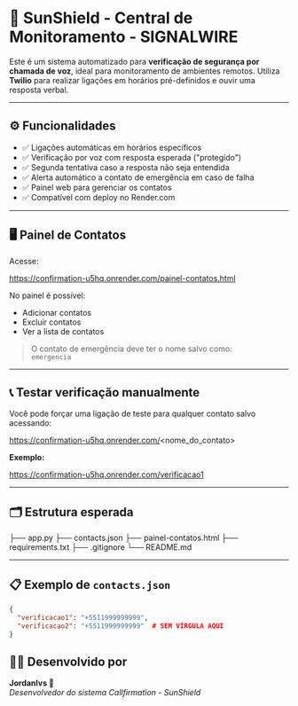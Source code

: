 # 🔐 SunShield - Central de Monitoramento - SIGNALWIRE

Este é um sistema automatizado para **verificação de segurança por chamada de voz**, ideal para monitoramento de ambientes remotos. Utiliza **Twilio** para realizar ligações em horários pré-definidos e ouvir uma resposta verbal.

---

## ⚙️ Funcionalidades

- ✅ Ligações automáticas em horários específicos
- ✅ Verificação por voz com resposta esperada ("protegido")
- ✅ Segunda tentativa caso a resposta não seja entendida
- ✅ Alerta automático a contato de emergência em caso de falha
- ✅ Painel web para gerenciar os contatos
- ✅ Compatível com deploy no Render.com

---

## 🖥️ Painel de Contatos

Acesse:

https://confirmation-u5hq.onrender.com/painel-contatos.html


No painel é possível:
- Adicionar contatos
- Excluir contatos
- Ver a lista de contatos

> O contato de emergência deve ter o nome salvo como:  
> `emergencia`

---

## 📞 Testar verificação manualmente

Você pode forçar uma ligação de teste para qualquer contato salvo acessando:

https://confirmation-u5hq.onrender.com/<nome_do_contato>


**Exemplo:**

https://confirmation-u5hq.onrender.com/verificacao1


---

## 🗂️ Estrutura esperada

├── app.py
├── contacts.json
├── painel-contatos.html
├── requirements.txt
├── .gitignore
└── README.md

---

## 📋 Exemplo de `contacts.json`

```json
{
  "verificacao1": "+5511999999999",
  "verificacao2": "+5511999999999"  # SEM VÍRGULA AQUI
}

```

## 👨‍💻 Desenvolvido por

**Jordanlvs 💼**  
*Desenvolvedor do sistema Callfirmation - SunShield*  

